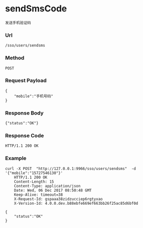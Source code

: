 # sendSmsCode
    发送手机验证码
    
### Url
    /sso/users/sendsms
    
### Method
    POST

### Request Payload
    {
        "mobile":"手机号码"
    }
    
### Response Body
    {"status":"OK"}
    
### Response Code
    HTTP/1.1 200 OK

### Example
    curl -X POST  "http://127.0.0.1:9966/sso/users/sendsms"  -d '{"mobile":"15727546130"}'
        HTTP/1.1 200 OK
        Content-Length: 15
        Content-Type: application/json
        Date: Wed, 06 Dec 2017 08:50:48 GMT
        Keep-Alive: timeout=38
        X-Request-Id: gspaaa38zidzucciep6rgtyxao
        X-Version-Id: 4.0.0.dev.b88ebfe669ef663bb26f25ac85d6bf0d

    {
        "status":"OK"
    }
